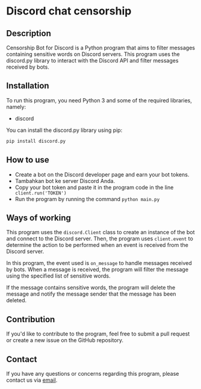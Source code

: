 # Discord chat censorship
## Description
Censorship Bot for Discord is a Python program that aims to filter messages containing sensitive words on Discord servers. This program uses the discord.py library to interact with the Discord API and filter messages received by bots.

## Installation
To run this program, you need Python 3 and some of the required libraries, namely:
- discord

You can install the discord.py library using pip:
```sh
pip install discord.py
```
## How to use
- Create a bot on the Discord developer page and earn your bot tokens.
- Tambahkan bot ke server Discord Anda.
- Copy your bot token and paste it in the program code in the line ` client.run('TOKEN')`
- Run the program by running the command `python main.py`

## Ways of working
This program uses the `discord.Client` class to create an instance of the bot and connect to the Discord server. Then, the program uses `client.event` to determine the action to be performed when an event is received from the Discord server.

In this program, the event used is `on_message` to handle messages received by bots. When a message is received, the program will filter the message using the specified list of sensitive words.

If the message contains sensitive words, the program will delete the message and notify the message sender that the message has been deleted.
## Contribution
If you'd like to contribute to the program, feel free to submit a pull request or create a new issue on the GitHub repository.
## Contact
If you have any questions or concerns regarding this program, please contact us via [email](mailto:dev@damarcreative.my.id).


